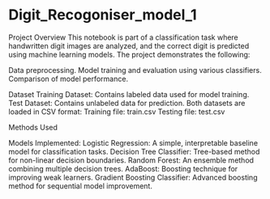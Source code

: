 # Digit_Recogoniser_model_1
Project Overview
This notebook is part of a classification task where handwritten digit images are analyzed, and the correct digit is predicted using machine learning models. The project demonstrates the following:

Data preprocessing.
Model training and evaluation using various classifiers.
Comparison of model performance.

Dataset
Training Dataset: Contains labeled data used for model training.
Test Dataset: Contains unlabeled data for prediction.
Both datasets are loaded in CSV format:
Training file: train.csv
Testing file: test.csv

Methods Used

Models Implemented:
Logistic Regression:
A simple, interpretable baseline model for classification tasks.
Decision Tree Classifier:
Tree-based method for non-linear decision boundaries.
Random Forest:
An ensemble method combining multiple decision trees.
AdaBoost:
Boosting technique for improving weak learners.
Gradient Boosting Classifier:
Advanced boosting method for sequential model improvement.
